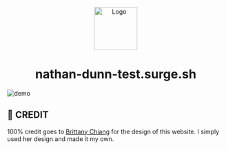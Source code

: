 <div align="center">
  <img alt="Logo" src="https://raw.githubusercontent.com/nathan-dunn/personal-website-v2/main/src/images/logo.png" width="100" />
</div>
<h1 align="center">
  nathan-dunn-test.surge.sh
</h1>

![demo](https://raw.githubusercontent.com/nathan-dunn/personal-website-v2/main/src/images/demo.png)

## 🚨 CREDIT

100% credit goes to [Brittany Chiang](https://github.com/bchiang7) for the design of this website. I simply used her design and made it my own.
